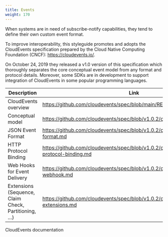 ```yaml
---
title: Events
weight: 170
---
```


When systems are in need of subscribe-notify capabilities, they tend to define their own custom event format.

To improve interoperability, this styleguide promotes and adopts the CloudEvents specification prepared by the Cloud Native Computing Foundation (CNCF): <https://cloudevents.io/>.

On October 24, 2019 they released a v1.0 version of this specification which thoroughly separates the core conceptual event model from any format and protocol details.
Moreover, some SDKs are in development to support integration of CloudEvents in some popular programming languages.

| Description                                         | Link                                                                                            |
|-----------------------------------------------------|-------------------------------------------------------------------------------------------------|
| CloudEvents overview                                | <https://github.com/cloudevents/spec/blob/main/README.md>                                       |
| Conceptual model                                    | <https://github.com/cloudevents/spec/blob/v1.0.2/cloudevents/spec.md>                           |
| JSON Event Format                                   | <https://github.com/cloudevents/spec/blob/v1.0.2/cloudevents/formats/json-format.md>            |
| HTTP Protocol Binding                               | <https://github.com/cloudevents/spec/blob/v1.0.2/cloudevents/bindings/http-protocol-binding.md> |
| Web Hooks for Event Delivery                        | <https://github.com/cloudevents/spec/blob/v1.0.2/cloudevents/http-webhook.md>                   |
| Extensions (Sequence, Claim Check, Partitioning, …​) | <https://github.com/cloudevents/spec/blob/v1.0.2/cloudevents/documented-extensions.md>          |

CloudEvents documentation
